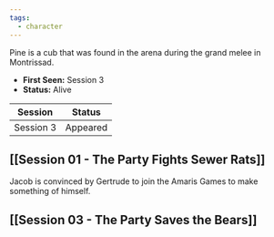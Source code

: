 ```yaml
---
tags:
  - character
---
```

Pine is a cub that was found in the arena during the grand melee in Montrissad.

- **First Seen:** Session 3
- **Status:** Alive

|  Session  |  Status  |
| :-------: | :------: |
| Session 3 | Appeared |
## [[Session 01 - The Party Fights Sewer Rats]]
Jacob is convinced by Gertrude to join the Amaris Games to make something of himself.
## [[Session 03 - The Party Saves the Bears]]
